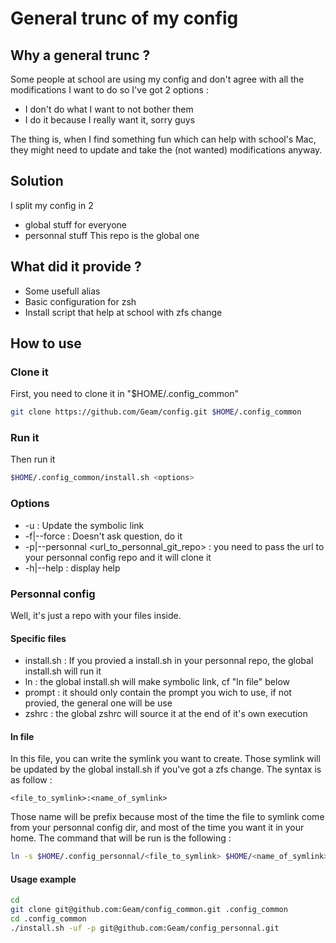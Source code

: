 # General trunc of my config

## Why a general trunc ?
Some people at school are using my config and don't agree with all the
modifications I want to do so I've got 2 options :
- I don't do what I want to not bother them
- I do it because I really want it, sorry guys

The thing is, when I find something fun which can help with school's Mac, they
might need to update and take the (not wanted) modifications anyway.

## Solution
I split my config in 2
- global stuff for everyone
- personnal stuff
This repo is the global one

## What did it provide ?
- Some usefull alias
- Basic configuration for zsh
- Install script that help at school with zfs change

## How to use
### Clone it
First, you need to clone it in "$HOME/.config_common"
```bash
git clone https://github.com/Geam/config.git $HOME/.config_common
```
### Run it
Then run it
```bash
$HOME/.config_common/install.sh <options>
```
### Options
- -u : Update the symbolic link
- -f|--force : Doesn't ask question, do it
- -p|--personnal <url_to_personnal_git_repo> : you need to pass the url to your
  personnal config repo and it will clone it
- -h|--help : display help

### Personnal config
Well, it's just a repo with your files inside.
#### Specific files
- install.sh : If you provied a install.sh in your personnal repo, the global
  install.sh will run it
- ln : the global install.sh will make symbolic link, cf "ln file" below
- prompt : it should only contain the prompt you wich to use, if not provied,
  the general one will be use
- zshrc : the global zshrc will source it at the end of it's own execution

#### ln file
In this file, you can write the symlink you want to create. Those symlink will
be updated by the global install.sh if you've got a zfs change. The syntax is
as follow :
```text
<file_to_symlink>:<name_of_symlink>
```
Those name will be prefix because most of the time the file to symlink come
from your personnal config dir, and most of the time you want it in your home.
The command that will be run is the following :
```bash
ln -s $HOME/.config_personnal/<file_to_symlink> $HOME/<name_of_symlink>
```

#### Usage example
```bash
cd
git clone git@github.com:Geam/config_common.git .config_common
cd .config_common
./install.sh -uf -p git@github.com:Geam/config_personnal.git
```
